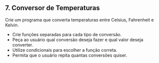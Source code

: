 ## 7. Conversor de Temperaturas

Crie um programa que converta temperaturas entre Celsius, Fahrenheit e Kelvin.

- Crie funções separadas para cada tipo de conversão.
- Peça ao usuário qual conversão deseja fazer e qual valor deseja converter.
- Utilize condicionais para escolher a função correta.
- Permita que o usuário repita quantas conversões quiser.